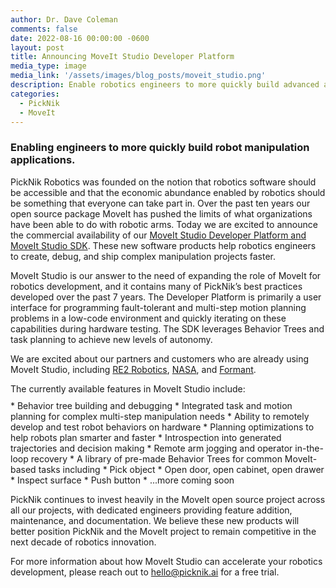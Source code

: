 ```yaml
---
author: Dr. Dave Coleman
comments: false
date: 2022-08-16 00:00:00 -0600
layout: post
title: Announcing MoveIt Studio Developer Platform
media_type: image
media_link: '/assets/images/blog_posts/moveit_studio.png'
description: Enable robotics engineers to more quickly build advanced applications that include manipulator arms.
categories:
  - PickNik
  - MoveIt
---
```


### Enabling engineers to more quickly build robot manipulation applications.

PickNik Robotics was founded on the notion that robotics software should be accessible and that the economic abundance enabled by robotics should be something that everyone can take part in. Over the past ten years our open source package MoveIt has pushed the limits of what organizations have been able to do with robotic arms. Today we are excited to announce the commercial availability of our [MoveIt Studio Developer Platform and MoveIt Studio SDK](https://picknik.ai/studio/). These new software products help robotics engineers to create, debug, and ship complex manipulation projects faster.

MoveIt Studio is our answer to the need of expanding the role of MoveIt for robotics development, and it contains many of PickNik’s best practices developed over the past 7 years. The Developer Platform is primarily a user interface for programming fault-tolerant and multi-step motion planning problems in a low-code environment and quickly iterating on these capabilities during hardware testing. The SDK  leverages Behavior Trees and task planning to achieve new levels of autonomy.

We are excited about our partners and customers who are already using MoveIt Studio, including [RE2 Robotics](https://www.therobotreport.com/re2-and-picknik-announce-strategic-partnership/), [NASA](https://www.aerospacemanufacturinganddesign.com/article/picnik-robotics-awarded-nasa-sbir-phase-2-robot-autonomy/), and [Formant](https://www.robotics247.com/article/formant_partners_with_picknik_robotics_for_cloud_based_mobile_manipulation/technologies).

<p style="margin-bottom: 10px;">The currently available features in MoveIt Studio include:</p>
*   Behavior tree building and debugging
*   Integrated task and motion planning for complex multi-step manipulation needs
*   Ability to remotely develop and test robot behaviors on hardware
*   Planning optimizations to help robots plan smarter and faster
*   Introspection into generated trajectories and decision making
*   Remote arm jogging and operator in-the-loop recovery
*   A library of pre-made Behavior Trees for common MoveIt-based tasks including
    * Pick object
    * Open door, open cabinet, open drawer
    * Inspect surface
    * Push button
*   ...more coming soon

PickNik continues to invest heavily in the MoveIt open source project across all our projects, with dedicated engineers providing feature addition, maintenance, and documentation. We believe these new products will better position PickNik and the MoveIt project to remain competitive in the next decade of robotics innovation.

For more information about how MoveIt Studio can accelerate your robotics development, please reach out to [hello@picknik.ai](mailto:hello@picknik.ai) for a free trial.
